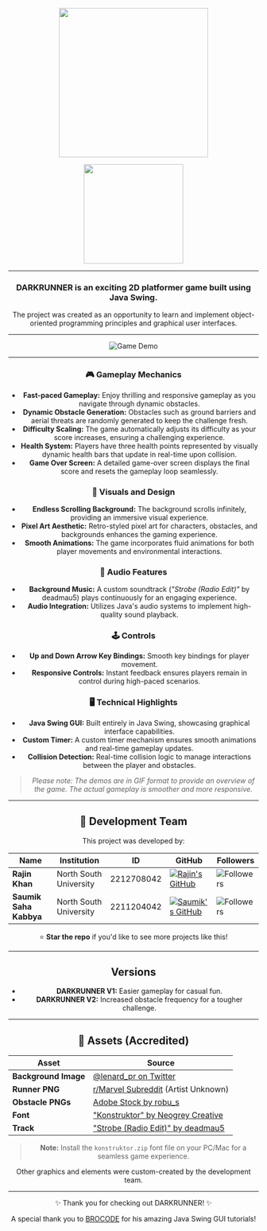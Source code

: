 <p align="center">
  <img src="https://i.imgur.com/8NkKbWJ.png" width="300"/>
</p>
<p align="center">
  <img src="https://i.imgur.com/X5RBiJH.png" width="200"/>
</p>

---

<div align="center">

### **DARKRUNNER** is an exciting 2D platformer game built using Java Swing. 
The project was created as an opportunity to learn and implement object-oriented programming principles and graphical user interfaces.

---

![Game Demo](https://github.com/rajin-khan/DARKRUNNER/raw/master/demo.gif)

---


### 🎮 Gameplay Mechanics

- **Fast-paced Gameplay:** Enjoy thrilling and responsive gameplay as you navigate through dynamic obstacles.
- **Dynamic Obstacle Generation:** Obstacles such as ground barriers and aerial threats are randomly generated to keep the challenge fresh.
- **Difficulty Scaling:** The game automatically adjusts its difficulty as your score increases, ensuring a challenging experience.
- **Health System:** Players have three health points represented by visually dynamic health bars that update in real-time upon collision.
- **Game Over Screen:** A detailed game-over screen displays the final score and resets the gameplay loop seamlessly.

### 🎨 Visuals and Design

- **Endless Scrolling Background:** The background scrolls infinitely, providing an immersive visual experience.
- **Pixel Art Aesthetic:** Retro-styled pixel art for characters, obstacles, and backgrounds enhances the gaming experience.
- **Smooth Animations:** The game incorporates fluid animations for both player movements and environmental interactions.

### 🎵 Audio Features

- **Background Music:** A custom soundtrack (*"Strobe (Radio Edit)"* by deadmau5) plays continuously for an engaging experience.
- **Audio Integration:** Utilizes Java's audio systems to implement high-quality sound playback.

### 🕹️ Controls

- **Up and Down Arrow Key Bindings:** Smooth key bindings for player movement.
- **Responsive Controls:** Instant feedback ensures players remain in control during high-paced scenarios.

### 🖥️ Technical Highlights

- **Java Swing GUI:** Built entirely in Java Swing, showcasing graphical interface capabilities.
- **Custom Timer:** A custom timer mechanism ensures smooth animations and real-time gameplay updates.
- **Collision Detection:** Real-time collision logic to manage interactions between the player and obstacles.

> *Please note: The demos are in GIF format to provide an overview of the game. The actual gameplay is smoother and more responsive.*

---

## **👥 Development Team**

This project was developed by:

| Name                    | Institution             | ID          | GitHub                                                                 | Followers                                                      |
|-------------------------|-------------------------|-------------|----------------------------------------------------------------------|---------------------------------------------------------------|
| **Rajin Khan**          | North South University | 2212708042 | [![Rajin's GitHub](https://img.shields.io/badge/-rajin--khan-181717?style=for-the-badge&logo=github&logoColor=white)](https://github.com/rajin-khan) | ![Followers](https://img.shields.io/github/followers/rajin-khan?label=Follow&style=social) |
| **Saumik Saha Kabbya**  | North South University | 2211204042 | [![Saumik's GitHub](https://img.shields.io/badge/-Kabbya04-181717?style=for-the-badge&logo=github&logoColor=white)](https://github.com/Kabbya04) | ![Followers](https://img.shields.io/github/followers/Kabbya04?label=Follow&style=social) |

⭐ **Star the repo** if you'd like to see more projects like this!

---

## **Versions**

- **DARKRUNNER V1:** Easier gameplay for casual fun.
- **DARKRUNNER V2:** Increased obstacle frequency for a tougher challenge.

---

## **🎨 Assets (Accredited)**

| Asset                  | Source                                                                                     |
|------------------------|--------------------------------------------------------------------------------------------|
| **Background Image**   | [@lenard_pr on Twitter](https://twitter.com/lenard_pr/status/1288657035555307520)         |
| **Runner PNG**         | [r/Marvel Subreddit](https://www.reddit.com/r/Marvel/comments/8s13g0/cool_8_bit_civil_war_anyone_know_the_artist/?utm_source=ifttt) (Artist Unknown) |
| **Obstacle PNGs**      | [Adobe Stock by robu_s](https://stock.adobe.com/search?k=8+bit+spaceship&asset_id=278775471) |
| **Font**               | ["Konstruktor" by Neogrey Creative](https://www.dafont.com/konstruktor.font)             |
| **Track**               | ["Strobe (Radio Edit)" by deadmau5](https://www.youtube.com/watch?v=GiT7fhfTrPQ)             |

> **Note:** Install the `konstruktor.zip` font file on your PC/Mac for a seamless game experience.

Other graphics and elements were custom-created by the development team.

---

<div align="center">
  ✨ Thank you for checking out DARKRUNNER! ✨
</div>

A special thank you to [BROCODE](https://www.youtube.com/channel/UC4SVo0Ue36XCfOyb5Lh1viQ) for his amazing Java Swing GUI tutorials!